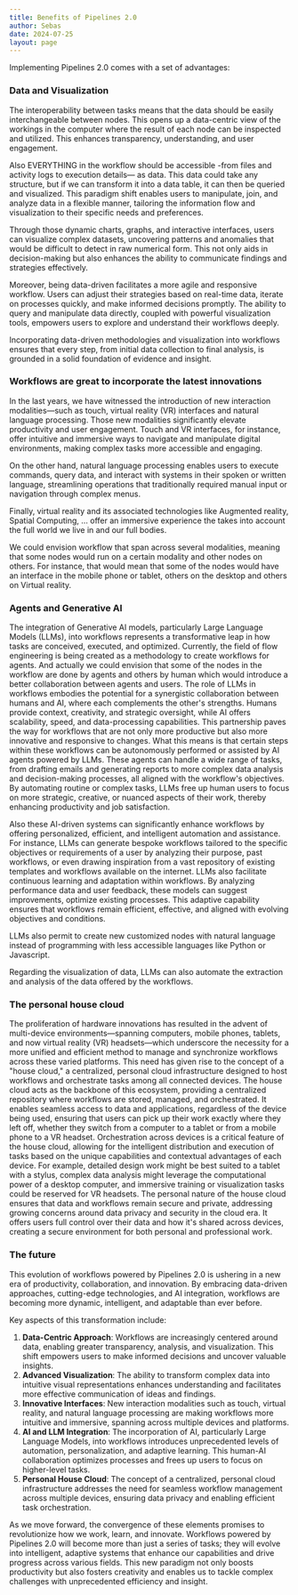 ```yaml
---
title: Benefits of Pipelines 2.0
author: Sebas
date: 2024-07-25
layout: page
---
```


Implementing Pipelines 2.0 comes with a set of advantages:

### Data and Visualization

The interoperability between tasks means that the data should be easily interchangeable between nodes. This opens up a data-centric view of the workings in the computer where the result of each node can be inspected and utilized. This enhances transparency, understanding, and user engagement. 

Also EVERYTHING in the workflow should be accessible -from files and activity logs to execution details— as data. This data could take any structure, but if we can transform it into a data table, it can then be queried and visualized. This paradigm shift enables users to manipulate, join, and analyze data in a flexible manner, tailoring the information flow and visualization to their specific needs and preferences.

Through those dynamic charts, graphs, and interactive interfaces, users can visualize complex datasets, uncovering patterns and anomalies that would be difficult to detect in raw numerical form. This not only aids in decision-making but also enhances the ability to communicate findings and strategies effectively.

Moreover, being data-driven facilitates a more agile and responsive workflow. Users can adjust their strategies based on real-time data, iterate on processes quickly, and make informed decisions promptly. The ability to query and manipulate data directly, coupled with powerful visualization tools, empowers users to explore and understand their workflows deeply.

Incorporating data-driven methodologies and visualization into workflows ensures that every step, from initial data collection to final analysis, is grounded in a solid foundation of evidence and insight. 

### Workflows are great to incorporate the latest innovations

In the last years, we have witnessed the introduction of new interaction modalities—such as touch, virtual reality (VR) interfaces and natural language processing. Those new modalities significantly elevate productivity and user engagement. Touch and VR interfaces, for instance, offer intuitive and immersive ways to navigate and manipulate digital environments, making complex tasks more accessible and engaging. 

On the other hand, natural language processing enables users to execute commands, query data, and interact with systems in their spoken or written language, streamlining operations that traditionally required manual input or navigation through complex menus. 

Finally, virtual reality and its associated technologies like Augmented reality, Spatial Computing, … offer an immersive experience the takes into account the full world we live in and our full bodies.

We could envision workflow that span across several modalities, meaning that some nodes would run on a certain modality and other nodes on others. For instance, that would mean that some of the nodes would have an interface in the mobile phone or tablet, others on the desktop and others on Virtual reality.

### Agents and Generative AI

The integration of Generative AI models, particularly Large Language Models (LLMs), into workflows represents a transformative leap in how tasks are conceived, executed, and optimized. Currently, the field of flow engineering is being created as a methodology to create workflows for agents. And actually we could envision that some of the nodes in the workflow are done by agents and others by human which would introduce a better collaboration between agents and users. The role of LLMs in workflows embodies the potential for a synergistic collaboration between humans and AI, where each complements the other's strengths. Humans provide context, creativity, and strategic oversight, while AI offers scalability, speed, and data-processing capabilities. This partnership paves the way for workflows that are not only more productive but also more innovative and responsive to changes. What this means is that certain steps within these workflows can be autonomously performed or assisted by AI agents powered by LLMs. These agents can handle a wide range of tasks, from drafting emails and generating reports to more complex data analysis and decision-making processes, all aligned with the workflow's objectives. By automating routine or complex tasks, LLMs free up human users to focus on more strategic, creative, or nuanced aspects of their work, thereby enhancing productivity and job satisfaction.

Also these AI-driven systems can significantly enhance workflows by offering personalized, efficient, and intelligent automation and assistance. For instance, LLMs can generate bespoke workflows tailored to the specific objectives or requirements of a user by analyzing their purpose, past workflows, or even drawing inspiration from a vast repository of existing templates and workflows available on the internet. LLMs also facilitate continuous learning and adaptation within workflows. By analyzing performance data and user feedback, these models can suggest improvements, optimize existing processes. This adaptive capability ensures that workflows remain efficient, effective, and aligned with evolving objectives and conditions.

LLMs also permit to create new customized nodes with natural language instead of programming with less accessible languages like Python or Javascript.

Regarding the visualization of data, LLMs can also automate the extraction and analysis of the data offered by the workflows.

### The personal house cloud

The proliferation of hardware innovations has resulted in the advent of multi-device environments—spanning computers, mobile phones, tablets, and now virtual reality (VR) headsets—which underscore the necessity for a more unified and efficient method to manage and synchronize workflows across these varied platforms. This need has given rise to the concept of a "house cloud," a centralized, personal cloud infrastructure designed to host workflows and orchestrate tasks among all connected devices.
The house cloud acts as the backbone of this ecosystem, providing a centralized repository where workflows are stored, managed, and orchestrated. It enables seamless access to data and applications, regardless of the device being used, ensuring that users can pick up their work exactly where they left off, whether they switch from a computer to a tablet or from a mobile phone to a VR headset.
Orchestration across devices is a critical feature of the house cloud, allowing for the intelligent distribution and execution of tasks based on the unique capabilities and contextual advantages of each device. For example, detailed design work might be best suited to a tablet with a stylus, complex data analysis might leverage the computational power of a desktop computer, and immersive training or visualization tasks could be reserved for VR headsets.
The personal nature of the house cloud ensures that data and workflows remain secure and private, addressing growing concerns around data privacy and security in the cloud era. It offers users full control over their data and how it's shared across devices, creating a secure environment for both personal and professional work.

### The future

This evolution of workflows powered by Pipelines 2.0 is ushering in a new era of productivity, collaboration, and innovation. By embracing data-driven approaches, cutting-edge technologies, and AI integration, workflows are becoming more dynamic, intelligent, and adaptable than ever before.

Key aspects of this transformation include:

1. **Data-Centric Approach**: Workflows are increasingly centered around data, enabling greater transparency, analysis, and visualization. This shift empowers users to make informed decisions and uncover valuable insights.
2. **Advanced Visualization**: The ability to transform complex data into intuitive visual representations enhances understanding and facilitates more effective communication of ideas and findings.
3. **Innovative Interfaces**: New interaction modalities such as touch, virtual reality, and natural language processing are making workflows more intuitive and immersive, spanning across multiple devices and platforms.
4. **AI and LLM Integration**: The incorporation of AI, particularly Large Language Models, into workflows introduces unprecedented levels of automation, personalization, and adaptive learning. This human-AI collaboration optimizes processes and frees up users to focus on higher-level tasks.
5. **Personal House Cloud**: The concept of a centralized, personal cloud infrastructure addresses the need for seamless workflow management across multiple devices, ensuring data privacy and enabling efficient task orchestration.

As we move forward, the convergence of these elements promises to revolutionize how we work, learn, and innovate. Workflows powered by Pipelines 2.0 will become more than just a series of tasks; they will evolve into intelligent, adaptive systems that enhance our capabilities and drive progress across various fields. This new paradigm not only boosts productivity but also fosters creativity and enables us to tackle complex challenges with unprecedented efficiency and insight.
